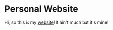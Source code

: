 # Personal Website

Hi, so this is my [website](https://nicholasliebmann.com)! It ain't much but it's mine!

